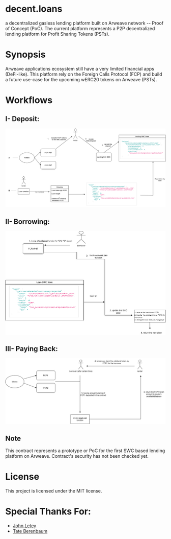 # decent.loans
a decentralized gasless lending platform built on Arweave network -- Proof of Concept (PoC). The current platform represents a P2P decentralized lending platform for Profit Sharing Tokens (PSTs).

# Synopsis
Arweave applications ecosystem still have a very limited financial apps (DeFi-like). This platform rely on the Foreign Calls Protocol (FCP) and build a future use-case for the upcoming wERC20 tokens on Arweave (PSTs).

# Workflows

## I- Deposit:

<center><img src="./media/diagram.png"></center>

## II- Borrowing:

<center><img src="./media/borrowing.png"></center>

## III- Paying Back:

<center><img src="./media/paydebt.png"></center>

## Note
This contract represents a prototype or PoC for the first SWC based lending platform on Arweave. Contract's security has not been checked yet.

# License
This project is licensed under the MIT license.

# Special Thanks For:
<ul>
  <li><a href="https://github.com/johnletey">John Letey</a></li>
  <li><a href="https://github.com/t8"> Tate Berenbaum </a></li>
</ul>
